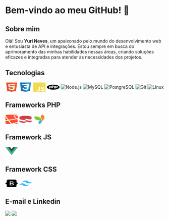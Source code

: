 # Bem-vindo ao meu GitHub! 👋

## Sobre mim
Olá! Sou **Yuri Neves**, um apaixonado pelo mundo do desenvolvimento web e entusiasta de API e integrações. Estou sempre em busca do aprimoramento das minhas habilidades nessas áreas, criando soluções eficazes e integradas para atender às necessidades dos projetos.

## Tecnologias

<div style="display: inline-block">
  <img align="center" alt="HTML5" title="HTML5" height="30" width="40" src="https://raw.githubusercontent.com/devicons/devicon/master/icons/html5/html5-original.svg">
  <img align="center" alt="CSS3" title="CSS3" height="30" width="40" src="https://raw.githubusercontent.com/devicons/devicon/master/icons/css3/css3-original.svg">
  <img align="center" alt="JavaScript" title="JavaScript" height="30" width="40" src="https://raw.githubusercontent.com/devicons/devicon/master/icons/javascript/javascript-plain.svg">
  <img align="center" alt="PHP" title="PHP" height="30" width="40" src="https://raw.githubusercontent.com/devicons/devicon/master/icons/php/php-plain.svg">
  <img align="center" alt="Node.js" title="Node.js" height="30" width="40" src="https://cdn.jsdelivr.net/gh/devicons/devicon/icons/nodejs/nodejs-original.svg">
  <img align="center" alt="MySQL" title="MySQL" height="30" width="40" src="https://cdn.jsdelivr.net/gh/devicons/devicon/icons/mysql/mysql-original.svg">
  <img align="center" alt="PostgreSQL" title="PostgreSQL" height="30" width="40" src="https://cdn.jsdelivr.net/gh/devicons/devicon/icons/postgresql/postgresql-original.svg">
  <img align="center" alt="Git" title="Git" height="30" width="40" src="https://cdn.jsdelivr.net/gh/devicons/devicon/icons/git/git-original.svg">
  <img align="center" alt="Linux" title="Linux" height="30" width="40" src="https://cdn.jsdelivr.net/gh/devicons/devicon/icons/linux/linux-original.svg">
</div>

## Frameworks PHP

<div style="display: inline-block">
  <img align="center" alt="Laravel" title="Laravel" height="30" width="40" src="https://raw.githubusercontent.com/devicons/devicon/master/icons/laravel/laravel-plain.svg">
  <img align="center" alt="CakePHP" title="CakePHP" height="30" width="40" src="https://raw.githubusercontent.com/devicons/devicon/master/icons/cakephp/cakephp-original.svg">
  <img align="center" alt="Yii" title="Yii" height="30" width="40" src="https://raw.githubusercontent.com/devicons/devicon/master/icons/yii/yii-original.svg">
</div>

## Framework JS
<div>
  <img align="center" alt="Vue.js" title="Vue.js" height="30" width="40" src="https://raw.githubusercontent.com/devicons/devicon/master/icons/vuejs/vuejs-original.svg">
</div>

## Framework CSS
<div>
  <img align="center" alt="Bootstrap" title="Bootstrap" height="30" width="40" src="https://raw.githubusercontent.com/devicons/devicon/master/icons/bootstrap/bootstrap-plain.svg">
  <img align="center" alt="Tailwind CSS" title="Tailwind CSS" height="30" width="40" src="https://raw.githubusercontent.com/devicons/devicon/master/icons/tailwindcss/tailwindcss-plain.svg">
</div>

## E-mail e Linkedin
<div> 
  <a href="mailto:yurineves92@gmail.com"><img src="https://img.shields.io/badge/Gmail-D14836?style=for-the-badge&logo=gmail&logoColor=white" target="_blank"></a>
  <a href="https://www.linkedin.com/in/yuri-neves-555b44aa/" target="_blank"><img src="https://img.shields.io/badge/-LinkedIn-%230077B5?style=for-the-badge&logo=linkedin&logoColor=white" target="_blank"></a> 
</div>
